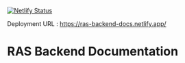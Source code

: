 [![Netlify Status](https://api.netlify.com/api/v1/badges/3bc29a08-e542-45b2-82c5-56a87f6b62b3/deploy-status)](https://app.netlify.com/sites/ubiquitous-medovik-ff6860/deploys)

Deployment URL : https://ras-backend-docs.netlify.app/
# RAS Backend Documentation
